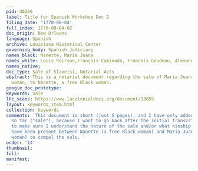 ```yaml
---
pid: d0266
label: Title for Spanish Workshop Doc 2
filing_date: '1770-08-04'
full_index: 1770-08-04-02
doc_origin: New Orleans
language: Spanish
archive: Louisiana Historical Center
governing_body: Spanish Judiciary
names_black: Nanette; Maria Juana
names_white: Louis Poirson,François Caminada, Francois Goudeau, Alexandre de Latil
names_native:
doc_type: Sale of Slave(s), Notarial Acts
abstract: This is a notarial document regarding the sale of Maria Juana, an enslaved
  woman, to Nanette, a free Black woman.
google_doc_prototype:
keywords: sale
lhc_scans: https://www.lacolonialdocs.org/document/13859
layout: keywords_item.html
collection: keywords
comments: 'This document is short (just 5 pages), and I have only added one keyword
  so far ("sale"), because I want to go back after the initial transcription is done
  to make sure I understand the nature of the sale and/or what kinship ties might
  have been present between Nanette (a free Black woman) and Maria Juana (an enslaved
  woman) to compel the sale. '
order: '14'
thumbnail:
full:
manifest:
---
```

